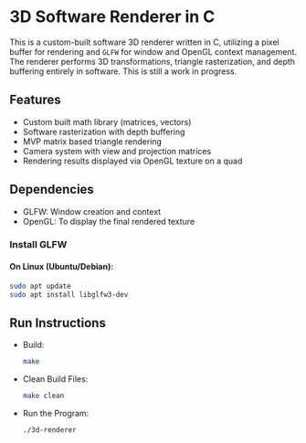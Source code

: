 # 3D Software Renderer in C

This is a custom-built software 3D renderer written in C, utilizing a pixel buffer for rendering and `GLFW` for window and OpenGL context management. The renderer performs 3D transformations, triangle rasterization, and depth buffering entirely in software. This is still a work in progress.

## Features
- Custom built math library (matrices, vectors)
- Software rasterization with depth buffering
- MVP matrix based triangle rendering
- Camera system with view and projection matrices
- Rendering results displayed via OpenGL texture on a quad

## Dependencies
- GLFW: Window creation and context
- OpenGL: To display the final rendered texture

### Install GLFW

#### On Linux (Ubuntu/Debian):
```bash
sudo apt update
sudo apt install libglfw3-dev
```

## Run Instructions
- Build:
  ```bash
  make
  ```
- Clean Build Files:
  ```bash
  make clean
  ```
- Run the Program:
  ```
  ./3d-renderer
  ```
  
